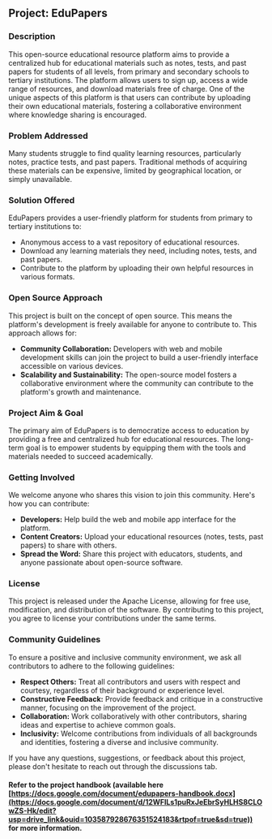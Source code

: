 ## Project: EduPapers
### Description<br>
This open-source educational resource platform aims to provide a centralized hub for educational materials such as notes, tests, and past papers for students of all levels, from primary and secondary schools to tertiary institutions. The platform allows users to sign up, access a wide range of resources, and download materials free of charge. One of the unique aspects of this platform is that users can contribute by uploading their own educational materials, fostering a collaborative environment where knowledge sharing is encouraged.<br>

### Problem Addressed<br>
Many students struggle to find quality learning resources, particularly notes, practice tests, and past papers. Traditional methods of acquiring these materials can be expensive, limited by geographical location, or simply unavailable.

### Solution Offered<br>
EduPapers provides a user-friendly platform for students from primary to tertiary institutions to:

 - Anonymous access to a vast repository of educational resources.
 - Download any learning materials they need, including notes, tests, and past papers.
 - Contribute to the platform by uploading their own helpful resources in various formats.

### Open Source Approach
This project is built on the concept of open source. This means the platform's development is freely available for anyone to contribute to. This approach allows for:

 - **Community Collaboration:** Developers with web and mobile development skills can join the project to build a user-friendly interface accessible on various devices.
 - **Scalability and Sustainability:** The open-source model fosters a collaborative environment where the community can contribute to the platform's growth and maintenance.

### Project Aim & Goal
The primary aim of EduPapers is to democratize access to education by providing a free and centralized hub for educational resources. The long-term goal is to empower students by equipping them with the tools and materials needed to succeed academically.

### Getting Involved
We welcome anyone who shares this vision to join this community. Here's how you can contribute:

 - **Developers:** Help build the web and mobile app interface for the platform.
 - **Content Creators:** Upload your educational resources (notes, tests, past papers) to share with others.
 - **Spread the Word:** Share this project with educators, students, and anyone passionate about open-source software.

### License
This project is released under the Apache License, allowing for free use, modification, and distribution of the software. By contributing to this project, you agree to license your contributions under the same terms.

### Community Guidelines
To ensure a positive and inclusive community environment, we ask all contributors to adhere to the following guidelines:

 - **Respect Others:** Treat all contributors and users with respect and courtesy, regardless of their background or experience level.
 - **Constructive Feedback:** Provide feedback and critique in a constructive manner, focusing on the improvement of the project.
 - **Collaboration:** Work collaboratively with other contributors, sharing ideas and expertise to achieve common goals.
 - **Inclusivity:** Welcome contributions from individuals of all backgrounds and identities, fostering a diverse and inclusive community.

If you have any questions, suggestions, or feedback about this project, please don't hesitate to reach out through the discussions tab.<br>
#### Refer to the project handbook (available here [https://docs.google.com/document/edupapers-handbook.docx](https://docs.google.com/document/d/12WFlLs1puRxJeEbrSyHLHS8CLOwZS-Hk/edit?usp=drive_link&ouid=103587928676351524183&rtpof=true&sd=true)) for more information.
